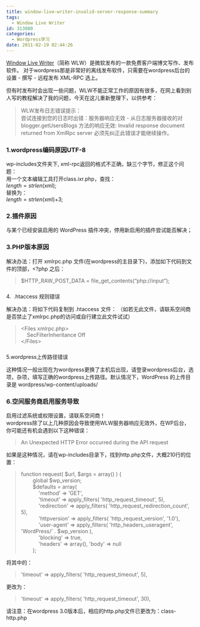 ```yaml
---
title: window-live-writer-invalid-server-response-summary
tags:
  - Window Live Writer
id: 313080
categories:
  - Wordpress学习
date: 2011-02-19 02:44:26
---
```


[Window Live Writer](http://explore.live.com/windows-live-writer?os=other "Window Live Writer官方下载地址")（简称 WLW）是微软发布的一款免费客户端博文写作、发布软件。 对于wordpress那是非常好的离线发布软件，只需要在wordpress后台的 设置 - 撰写 - 远程发布 XML-RPC 选上。

但有时发布时会出现一些问题，WLW不能正常工作的原因有很多，在网上看到别人写的教程解决了我的问题，今天在这儿重新整理下，以供参考：
  > WLW发布日志错误提示：      
> 尝试连接到您的日志时出错：服务器响应无效 - 从日志服务器接收的对 blogger.getUsersBlogs 方法的响应无效: Invalid response document returned from XmlRpc server 必须先纠正此错误才能继续操作。  

### 1.wordpress编码原因UTF-8

wp-includes文件夹下, xml-rpc返回的格式不正确，缺三个字节，修正这个问题：    
用一个文本编辑工具打开class.ixr.php，查找：     
$length = strlen($xml);     
替换为：     
$length = strlen($xml)+3; 

### 2.插件原因

与某个已经安装启用的 WordPress 插件冲突，停用新启用的插件尝试能否解决；

### 3.PHP版本原因

解决办法：打开 xmlrpc.php 文件(在wordpress的主目录下)，添加如下代码到文件的顶部，&lt;?php 之后：
  > $HTTP_RAW_POST_DATA = file_get_contents(“php://input”);  

###    
4.&#160; .htaccess 规则错误

解决办法：将如下代码复制到 .htaccess 文件： （如若无此文件，请联系空间商是否禁止了xmlrpc.php的访问或自行建立此文件试试）
  > &lt;Files xmlrpc.php&gt;    
> &#160;&#160;&#160; SecFilterInheritance Off     
> &lt;/Files&gt;  

###    
5.wordpress上传路径错误

这种情况一般出现在为wordpress更换了主机后出现，请登录wordpress后台，选项，杂项，填写正确的wordpress上传路径。默认情况下，WordPress 的上传目录是 wordpress/wp-content/uploads/

### 6.空间服务商启用服务导致

启用过滤系统或权限设置，请联系空间商！    
wordpress除了以上几种原因会导致使用WLW服务器响应无效外，在WP后台，你可能还有机会遇到以下这种错误：
  > An Unexpected HTTP Error occurred during the API request  

如果是这种情况，请在wp-includes目录下，找到http.php文件，大概210行的位置：
  > function request( $url, $args = array() ) {    
> &#160;&#160;&#160;&#160;&#160;&#160;&#160; global $wp_version;     
> &#160;&#160;&#160;&#160;&#160;&#160;&#160; $defaults = array(     
> &#160;&#160;&#160;&#160;&#160;&#160;&#160;&#160;&#160;&#160;&#160; 'method' =&gt; 'GET',     
> &#160;&#160;&#160;&#160;&#160;&#160;&#160;&#160;&#160;&#160;&#160; 'timeout' =&gt; apply_filters( 'http_request_timeout', 5),     
> &#160;&#160;&#160;&#160;&#160;&#160;&#160;&#160;&#160;&#160;&#160; 'redirection' =&gt; apply_filters( 'http_request_redirection_count', 5),     
> &#160;&#160;&#160;&#160;&#160;&#160;&#160;&#160;&#160;&#160;&#160; 'httpversion' =&gt; apply_filters( 'http_request_version', '1.0'),     
> &#160;&#160;&#160;&#160;&#160;&#160;&#160;&#160;&#160;&#160;&#160; 'user-agent' =&gt; apply_filters( 'http_headers_useragent', 'WordPress/' . $wp_version ),     
> &#160;&#160;&#160;&#160;&#160;&#160;&#160;&#160;&#160;&#160;&#160; 'blocking' =&gt; true,     
> &#160;&#160;&#160;&#160;&#160;&#160;&#160;&#160;&#160;&#160;&#160; 'headers' =&gt; array(), 'body' =&gt; null     
> &#160;&#160;&#160;&#160;&#160;&#160;&#160; );  

将其中的：
  > 'timeout' =&gt; apply_filters( 'http_request_timeout', 5),  

更改为：
  > 'timeout' =&gt; apply_filters( 'http_request_timeout', 30),  

请注意：在wordpress 3.0版本后，相应的http.php文件已更改为：class-http.php
